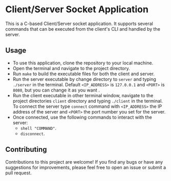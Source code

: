 
# Client/Server Socket Application

This is a C-based Client/Server socket application. It supports several commands that can be executed from the client's CLI and handled by the server.


## Usage

-   To use this application, clone the repository to your local machine.
-   Open the terminal and navigate to the project directory.
-   Run `make` to build the executable files for both the client and server.
-   Run the server executable by change directory to `server` and typing `./server` in the terminal. Default `<IP_ADDRESS>` is `127.0.0.1` and `<PORT>` is `8080`, but you can change it as you want .
-   Run the client executable in other terminal window, navigate to the project directories `client` directory and typing `./client` in the terminal. To connect the server type `connect` command with `<IP_ADDRESS>` the IP address of the server and `<PORT>` the port number you set for the server.
-   Once connected, use the following commands to interact with the server:
    -   `shell "COMMAND"`.    
    -   `disconnect`.
   

## Contributing

Contributions to this project are welcome! If you find any bugs or have any suggestions for improvements, please feel free to open an issue or submit a pull request.
